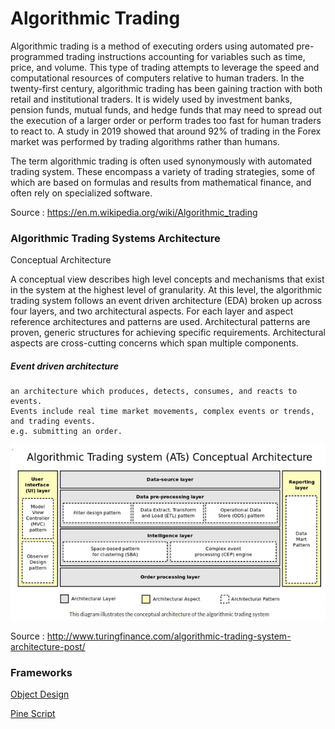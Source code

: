 # Algorithmic Trading

Algorithmic trading is a method of executing orders using automated pre-programmed trading instructions accounting for variables such as time, price, and volume. This type of trading attempts to leverage the speed and computational resources of computers relative to human traders. In the twenty-first century, algorithmic trading has been gaining traction with both retail and institutional traders. It is widely used by investment banks, pension funds, mutual funds, and hedge funds that may need to spread out the execution of a larger order or perform trades too fast for human traders to react to. A study in 2019 showed that around 92% of trading in the Forex market was performed by trading algorithms rather than humans.

The term algorithmic trading is often used synonymously with automated trading system. These encompass a variety of trading strategies, some of which are based on formulas and results from mathematical finance, and often rely on specialized software.

Source : https://en.m.wikipedia.org/wiki/Algorithmic_trading

### Algorithmic Trading Systems Architecture
Conceptual Architecture

A conceptual view describes high level concepts and mechanisms that exist in the system at the highest level of granularity. At this level, the algorithmic trading system follows an event driven architecture (EDA) broken up across four layers, and two architectural aspects. For each layer and aspect reference architectures and patterns are used. Architectural patterns are proven, generic structures for achieving specific requirements. Architectural aspects are cross-cutting concerns which span multiple components.

##### Event driven architecture
    an architecture which produces, detects, consumes, and reacts to events. 
    Events include real time market movements, complex events or trends, and trading events.
    e.g. submitting an order.

![alt text](https://github.com/CatalaniCD/quantitative_finance/blob/main/algorithmic_trading/arch_concept.png)

Source : http://www.turingfinance.com/algorithmic-trading-system-architecture-post/


### Frameworks

[Object Design](https://github.com/CatalaniCD/computer_science/blob/main/5.%20software_dev/object_desing.md)

[Pine Script](https://github.com/CatalaniCD/quantitative_finance/tree/main/pinescript)
